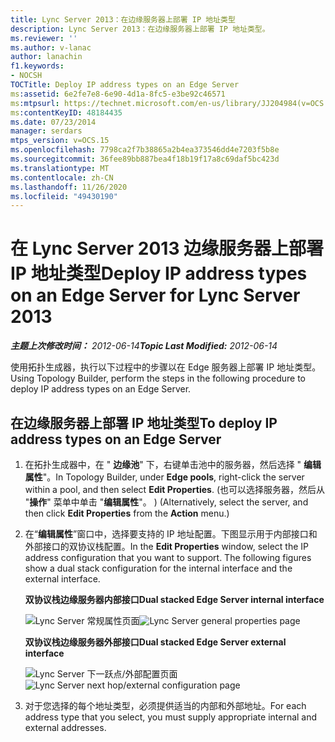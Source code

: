 ```yaml
---
title: Lync Server 2013：在边缘服务器上部署 IP 地址类型
description: Lync Server 2013：在边缘服务器上部署 IP 地址类型。
ms.reviewer: ''
ms.author: v-lanac
author: lanachin
f1.keywords:
- NOCSH
TOCTitle: Deploy IP address types on an Edge Server
ms:assetid: 6e2fe7e8-6e90-4d1a-8fc5-e3be92c46571
ms:mtpsurl: https://technet.microsoft.com/en-us/library/JJ204984(v=OCS.15)
ms:contentKeyID: 48184435
ms.date: 07/23/2014
manager: serdars
mtps_version: v=OCS.15
ms.openlocfilehash: 7798ca2f7b38865a2b4ea373546dd4e7203f5b8e
ms.sourcegitcommit: 36fee89bb887bea4f18b19f17a8c69daf5bc423d
ms.translationtype: MT
ms.contentlocale: zh-CN
ms.lasthandoff: 11/26/2020
ms.locfileid: "49430190"
---
```

# <a name="deploy-ip-address-types-on-an-edge-server-for-lync-server-2013"></a><span data-ttu-id="7b7db-103">在 Lync Server 2013 边缘服务器上部署 IP 地址类型</span><span class="sxs-lookup"><span data-stu-id="7b7db-103">Deploy IP address types on an Edge Server for Lync Server 2013</span></span>

<div data-xmlns="http://www.w3.org/1999/xhtml">

<div class="topic" data-xmlns="http://www.w3.org/1999/xhtml" data-msxsl="urn:schemas-microsoft-com:xslt" data-cs="https://msdn.microsoft.com/">

<div data-asp="https://msdn2.microsoft.com/asp">



</div>

<div id="mainSection">

<div id="mainBody"><span data-ttu-id="7b7db-104">

<span> </span></span><span class="sxs-lookup"><span data-stu-id="7b7db-104">

<span> </span></span></span>

<span data-ttu-id="7b7db-105">_**主题上次修改时间：** 2012-06-14_</span><span class="sxs-lookup"><span data-stu-id="7b7db-105">_**Topic Last Modified:** 2012-06-14_</span></span>

<span data-ttu-id="7b7db-106">使用拓扑生成器，执行以下过程中的步骤以在 Edge 服务器上部署 IP 地址类型。</span><span class="sxs-lookup"><span data-stu-id="7b7db-106">Using Topology Builder, perform the steps in the following procedure to deploy IP address types on an Edge Server.</span></span>

<div>

## <a name="to-deploy-ip-address-types-on-an-edge-server"></a><span data-ttu-id="7b7db-107">在边缘服务器上部署 IP 地址类型</span><span class="sxs-lookup"><span data-stu-id="7b7db-107">To deploy IP address types on an Edge Server</span></span>

1.  <span data-ttu-id="7b7db-108">在拓扑生成器中，在 " **边缘池**" 下，右键单击池中的服务器，然后选择 " **编辑属性**"。</span><span class="sxs-lookup"><span data-stu-id="7b7db-108">In Topology Builder, under **Edge pools**, right-click the server within a pool, and then select **Edit Properties**.</span></span> <span data-ttu-id="7b7db-109"> (也可以选择服务器，然后从 "**操作**" 菜单中单击 "**编辑属性**"。 ) </span><span class="sxs-lookup"><span data-stu-id="7b7db-109">(Alternatively, select the server, and then click **Edit Properties** from the **Action** menu.)</span></span>

2.  <span data-ttu-id="7b7db-p102">在“**编辑属性**”窗口中，选择要支持的 IP 地址配置。下图显示用于内部接口和外部接口的双协议栈配置。</span><span class="sxs-lookup"><span data-stu-id="7b7db-p102">In the **Edit Properties** window, select the IP address configuration that you want to support. The following figures show a dual stack configuration for the internal interface and the external interface.</span></span>
    
    <span data-ttu-id="7b7db-112">**双协议栈边缘服务器内部接口**</span><span class="sxs-lookup"><span data-stu-id="7b7db-112">**Dual stacked Edge Server internal interface**</span></span>
    
    <span data-ttu-id="7b7db-113">![Lync Server 常规属性页面](images/JJ204984.5b0883ee-b9f2-4a21-91a9-3286d0beb63b(OCS.15).png "Lync Server 常规属性页面")</span><span class="sxs-lookup"><span data-stu-id="7b7db-113">![Lync Server general properties page](images/JJ204984.5b0883ee-b9f2-4a21-91a9-3286d0beb63b(OCS.15).png "Lync Server general properties page")</span></span>
    
    <span data-ttu-id="7b7db-114">**双协议栈边缘服务器外部接口**</span><span class="sxs-lookup"><span data-stu-id="7b7db-114">**Dual stacked Edge Server external interface**</span></span>
    
    <span data-ttu-id="7b7db-115">![Lync Server 下一跃点/外部配置页面](images/JJ204984.2aa00ce2-ba50-40aa-bbf1-78636016daf9(OCS.15).png "Lync Server 下一跃点/外部配置页面")</span><span class="sxs-lookup"><span data-stu-id="7b7db-115">![Lync Server next hop/external configuration page](images/JJ204984.2aa00ce2-ba50-40aa-bbf1-78636016daf9(OCS.15).png "Lync Server next hop/external configuration page")</span></span>

3.  <span data-ttu-id="7b7db-116">对于您选择的每个地址类型，必须提供适当的内部和外部地址。</span><span class="sxs-lookup"><span data-stu-id="7b7db-116">For each address type that you select, you must supply appropriate internal and external addresses.</span></span>

<span data-ttu-id="7b7db-117"></div>

</div>

<span> </span>

</div>

</div>

</span><span class="sxs-lookup"><span data-stu-id="7b7db-117"></div>

</div>

<span> </span>

</div>

</div>

</span></span></div>

